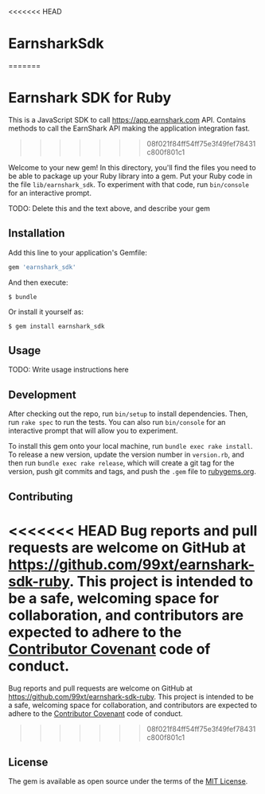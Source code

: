 <<<<<<< HEAD
# EarnsharkSdk
=======
# Earnshark SDK for Ruby

This is a JavaScript SDK to call https://app.earnshark.com API. Contains methods to call the EarnShark API making the application integration fast.

>>>>>>> 08f021f84ff54ff75e3f49fef78431c800f801c1

Welcome to your new gem! In this directory, you'll find the files you need to be able to package up your Ruby library into a gem. Put your Ruby code in the file `lib/earnshark_sdk`. To experiment with that code, run `bin/console` for an interactive prompt.

TODO: Delete this and the text above, and describe your gem

## Installation

Add this line to your application's Gemfile:

```ruby
gem 'earnshark_sdk'
```

And then execute:

    $ bundle

Or install it yourself as:

    $ gem install earnshark_sdk

## Usage

TODO: Write usage instructions here

## Development

After checking out the repo, run `bin/setup` to install dependencies. Then, run `rake spec` to run the tests. You can also run `bin/console` for an interactive prompt that will allow you to experiment.

To install this gem onto your local machine, run `bundle exec rake install`. To release a new version, update the version number in `version.rb`, and then run `bundle exec rake release`, which will create a git tag for the version, push git commits and tags, and push the `.gem` file to [rubygems.org](https://rubygems.org).

## Contributing

<<<<<<< HEAD
Bug reports and pull requests are welcome on GitHub at  https://github.com/99xt/earnshark-sdk-ruby. This project is intended to be a safe, welcoming space for collaboration, and contributors are expected to adhere to the [Contributor Covenant](http://contributor-covenant.org) code of conduct.
=======
Bug reports and pull requests are welcome on GitHub at https://github.com/99xt/earnshark-sdk-ruby. This project is intended to be a safe, welcoming space for collaboration, and contributors are expected to adhere to the [Contributor Covenant](http://contributor-covenant.org) code of conduct.
>>>>>>> 08f021f84ff54ff75e3f49fef78431c800f801c1


## License

The gem is available as open source under the terms of the [MIT License](http://opensource.org/licenses/MIT).

